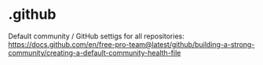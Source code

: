 # .github

Default community / GitHub settigs for all repositories:
https://docs.github.com/en/free-pro-team@latest/github/building-a-strong-community/creating-a-default-community-health-file
